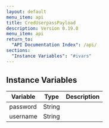 ```yaml
---
layout: default
menu_item: api
title: CredUserpassPayload
description: Version 0.19.0
menu_item: api
return_to:
  "API Documentation Index": /api/
sections:
  "Instance Variables": "#ivars"
---
```


## <a name="ivars"></a>Instance Variables

| Variable | Type | Description |
| --- | --- | --- |
| <a name="password"></a>password | String |  |
| <a name="username"></a>username | String |  |

